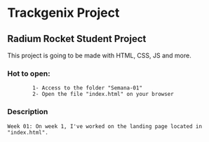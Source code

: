 # Trackgenix Project

## Radium Rocket Student Project

This project is going to be made with HTML, CSS, JS and more.

### Hot to open:
            1- Access to the folder "Semana-01"
            2- Open the file "index.html" on your browser



### Description
    Week 01: On week 1, I've worked on the landing page located in "index.html".